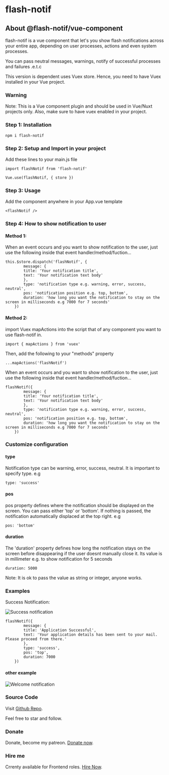 # flash-notif

## About @flash-notif/vue-component

flash-notif is a vue component that let's you show flash notifications across your entire app, depending on user processes, actions and even system processes.

You can pass neutral messages, warnings, notify of successful processes and failures .e.t.c

This version is dependent uses Vuex store. Hence, you need to have Vuex installed in your Vue project.


### Warning
Note: This is a Vue component plugin and should be used in Vue/Nuxt projects only. Also, make sure to have vuex enabled in your project.

### Step 1: Installation
```
npm i flash-notif
```

### Step 2: Setup and Import in your project

Add these lines to your main.js file
```
import flashNotif from 'flash-notif'

Vue.use(flashNotif, { store })
```

### Step 3: Usage

Add the component anywhere in your App.vue template
```
<flashNotif />
```

### Step 4: How to show notification to user

#### Method 1:
When an event occurs and you want to show notification to the user, just use the following inside that event handler/method/fuction...
```
this.$store.dispatch('flashNotif', {
        message: {
        title: 'Your notification title',
        text: 'Your notification text body'
        },
        type: 'notification type e.g. warning, error, success, neutral',
        pos: 'notification position e.g. top, bottom',
        duration: 'how long you want the notification to stay on the screen in milliseconds e.g 7000 for 7 seconds'
    })
```

#### Method 2:
import Vuex mapActions into the script that of any component you want to use flash-notif in.
```
import { mapActions } from 'vuex'
```

Then, add the following to your "methods" property
```
...mapActions('flashNotif')
```

When an event occurs and you want to show notification to the user, just use the following inside that event handler/method/fuction...
```
flashNotif({
        message: {
        title: 'Your notification title',
        text: 'Your notification text body'
        },
        type: 'notification type e.g. warning, error, success, neutral',
        pos: 'notification position e.g. top, bottom',
        duration: 'how long you want the notification to stay on the screen in milliseconds e.g 7000 for 7 seconds'
    })
```

### Customize configuration

#### type
Notification type can be warning, error, success, neutral. It is important to specify type. e.g
```
type: 'success'
```

#### pos
pos property defines where the notification should be displayed on the screen. You can pass either 'top' or 'bottom'. If nothing is passed, the notification automatically displaced at the top right. e.g
```
pos: 'bottom'
```

#### duration
The 'duration' property defines how long the notification stays on the screen before disappearing if the user doesnt manually close it. Its value is in millimeter e.g. to show notification for 5 seconds
```
duration: 5000
```
Note: It is ok to pass the value as string or integer, anyone works.


### Examples
Success Notification:

![Success notification](https:///res-console.cloudinary.com/geekyadams/thumbnails/transform/v1/image/upload/v1593531281/https:///res-console.cloudinary.com/geekyadams/thumbnails/transform/v1/image/upload//v1593531281/YXBwLXN1Y2Nlc3NfdnVvazNx/drilldown)

```
flashNotif({
        message: {
        title: 'Application Successful',
        text: 'Your application details has been sent to your mail. Please proceed from there.'
        },
        type: 'success',
        pos: 'top',
        duration: 7000
    })
```

#### other example
![Welcome notification](https:///res-console.cloudinary.com/geekyadams/thumbnails/transform/v1/image/upload/v1593531965/https:///res-console.cloudinary.com/geekyadams/thumbnails/transform/v1/image/upload//v1593531965/bWFpbC1ub3RpZl9xMW54c2w=/drilldown)

### Source Code
Visit [Github Repo](https://github.com/GeekyADAMS/flashNotif).

Feel free to star and follow.

### Donate 
Donate, become my patreon. [Donate now](https://www.patreon.com/GeekyAdams).

### Hire me
Crrenty available for Frontend roles. [Hire Now](https://www.geekyadams.dev).